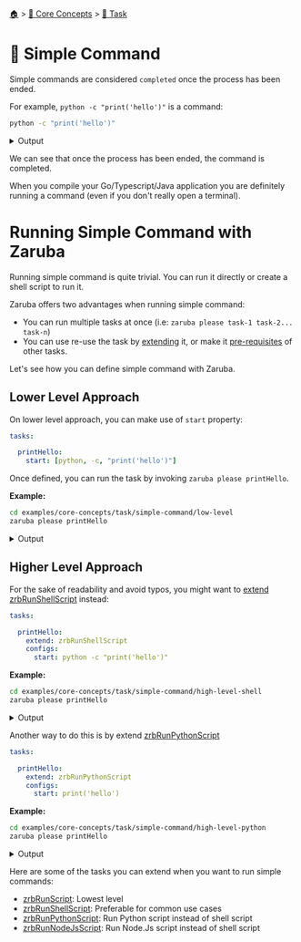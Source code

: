 <!--startTocHeader-->
[🏠](../../README.md) > [🧠 Core Concepts](../README.md) > [🔨 Task](README.md)
# 🥛 Simple Command
<!--endTocHeader-->

Simple commands are considered `completed` once the process has been ended.

For example, `python -c "print('hello')"` is a command:

<!--startCode-->
```bash
python -c "print('hello')"
```
 
<details>
<summary>Output</summary>
 
```````
hello
```````
</details>
<!--endCode-->

We can see that once the process has been ended, the command is completed.

When you compile your Go/Typescript/Java application you are definitely running a command (even if you don't really open a terminal).

# Running Simple Command with Zaruba

Running simple command is quite trivial. You can run it directly or create a shell script to run it.

Zaruba offers two advantages when running simple command:

* You can run multiple tasks at once (i.e: `zaruba please task-1 task-2... task-n`)
* You can use re-use the task by [extending](./extend-task.md) it, or make it [pre-requisites](./define-task-dependencies.md) of other tasks.

Let's see how you can define simple command with Zaruba.

## Lower Level Approach

On lower level approach, you can make use of `start` property:

```yaml
tasks:

  printHello:
    start: [python, -c, "print('hello')"]
```

Once defined, you can run the task by invoking `zaruba please printHello`.

__Example:__

<!--startCode-->
```bash
cd examples/core-concepts/task/simple-command/low-level
zaruba please printHello
```
 
<details>
<summary>Output</summary>
 
```````
💀 🔎 Job Starting...
         Elapsed Time: 1.154µs
         Current Time: 07:58:28
💀 🏁 Run 🍏 'printHello' command on /home/gofrendi/zaruba/docs/examples/core-concepts/task/simple-command/low-level
💀    🚀 printHello           🍏 07:58:28.345 hello
💀 🎉 Successfully running 🍏 'printHello' command
💀 🔎 Job Running...
         Elapsed Time: 114.289387ms
         Current Time: 07:58:28
💀 🎉 🎉🎉🎉🎉🎉🎉🎉🎉🎉🎉🎉
💀 🎉 Job Complete!!! 🎉🎉🎉
💀 🔥 Terminating
💀 🔎 Job Ended...
         Elapsed Time: 225.219612ms
         Current Time: 07:58:28
zaruba please printHello
```````
</details>
<!--endCode-->

## Higher Level Approach

For the sake of readability and avoid typos, you might want to [extend](./extend-task.md) [zrbRunShellScript](../../core-tasks/zrb-run-shell-script.md) instead:

```yaml
tasks:

  printHello:
    extend: zrbRunShellScript
    configs:
      start: python -c "print('hello')"
```

__Example:__

<!--startCode-->
```bash
cd examples/core-concepts/task/simple-command/high-level-shell
zaruba please printHello
```
 
<details>
<summary>Output</summary>
 
```````
💀 🔎 Job Starting...
         Elapsed Time: 1.79µs
         Current Time: 07:58:28
💀 🏁 Run 🍏 'printHello' command on /home/gofrendi/zaruba/docs/examples/core-concepts/task/simple-command/high-level-shell
💀    🚀 printHello           🍏 07:58:28.735 hello
💀 🎉 Successfully running 🍏 'printHello' command
💀 🔎 Job Running...
         Elapsed Time: 117.394668ms
         Current Time: 07:58:28
💀 🎉 🎉🎉🎉🎉🎉🎉🎉🎉🎉🎉🎉
💀 🎉 Job Complete!!! 🎉🎉🎉
💀 🔥 Terminating
💀 🔎 Job Ended...
         Elapsed Time: 318.017627ms
         Current Time: 07:58:29
zaruba please printHello
```````
</details>
<!--endCode-->


Another way to do this is by extend [zrbRunPythonScript](../../core-tasks/zrb-run-python-script.md)

```yaml
tasks:

  printHello:
    extend: zrbRunPythonScript
    configs:
      start: print('hello')
```

__Example:__

<!--startCode-->
```bash
cd examples/core-concepts/task/simple-command/high-level-python
zaruba please printHello
```
 
<details>
<summary>Output</summary>
 
```````
💀 🔎 Job Starting...
         Elapsed Time: 1.265µs
         Current Time: 07:58:29
💀 🏁 Run 🍏 'printHello' command on /home/gofrendi/zaruba/docs/examples/core-concepts/task/simple-command/high-level-python
💀    🚀 printHello           🍏 07:58:29.226 hello
💀 🎉 Successfully running 🍏 'printHello' command
💀 🔎 Job Running...
         Elapsed Time: 113.791315ms
         Current Time: 07:58:29
💀 🎉 🎉🎉🎉🎉🎉🎉🎉🎉🎉🎉🎉
💀 🎉 Job Complete!!! 🎉🎉🎉
💀 🔥 Terminating
💀 🔎 Job Ended...
         Elapsed Time: 315.676545ms
         Current Time: 07:58:29
zaruba please printHello
```````
</details>
<!--endCode-->


Here are some of the tasks you can extend when you want to run simple commands:

* [zrbRunScript](../../core-tasks/zrb-run-script.md): Lowest level
* [zrbRunShellScript](../../core-tasks/zrb-run-shell-script.md): Preferable for common use cases
* [zrbRunPythonScript](../../core-tasks/zrb-run-python-script.md): Run Python script instead of shell script
* [zrbRunNodeJsScript](../../core-tasks/zrb-run-node-js-script.md): Run Node.Js script instead of shell script

<!--startTocSubTopic-->
<!--endTocSubTopic-->
